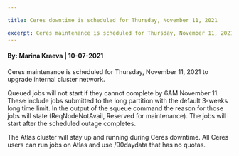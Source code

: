 ```yaml
---

title: Ceres downtime is scheduled for Thursday, November 11, 2021

excerpt: Ceres maintenance is scheduled for Thursday, November 11, 2021 to upgrade internal cluster network.
---
```

#### By: Marina Kraeva  |  10-07-2021 

Ceres maintenance is scheduled for Thursday, November 11, 2021 to upgrade internal cluster network.

Queued jobs will not start if they cannot complete by 6AM November 11. These include jobs submitted to the long partition with the default 3-weeks long time limit. In the output of the squeue command the reason for those jobs will state (ReqNodeNotAvail, Reserved for maintenance). The jobs will start after the scheduled outage completes. 
 
The Atlas cluster will stay up and running during Ceres downtime. All Ceres users can run jobs on Atlas and use /90daydata that has no quotas.
